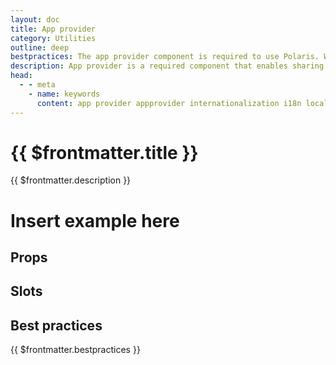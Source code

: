 ```yaml
---
layout: doc
title: App provider
category: Utilities
outline: deep
bestpractices: The app provider component is required to use Polaris. Without it, the components in your application will not function correctly. You must wrap the root (the top) of your application in the app provider component.
description: App provider is a required component that enables sharing global settings throughout the hierarchy of your application.
head:
  - - meta
    - name: keywords
      content: app provider appprovider internationalization i18n localization context translate translation application-wrapper wrapper sdk
---
```


# {{ $frontmatter.title }}

<Lede>
{{ $frontmatter.description }}
</Lede>

# Insert example here

## Props

<PropsTable />

## Slots

<SlotsTable />

## Best practices

{{ $frontmatter.bestpractices }}

